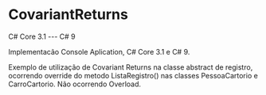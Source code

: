 # CovariantReturns
C# Core 3.1 ---  C# 9

Implementacão Console Aplication, C# Core 3.1 e C# 9.

Exemplo de utilização de Covariant Returns na classe abstract de registro, ocorrendo override do metodo ListaRegistro() nas classes PessoaCartorio e CarroCartorio. Não ocorrendo Overload.
